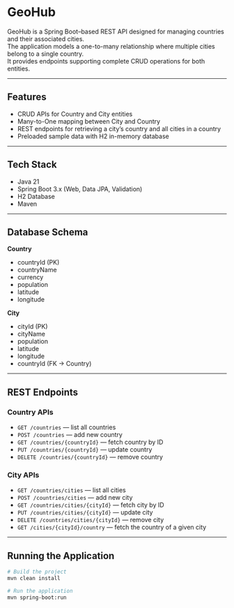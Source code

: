 # GeoHub

GeoHub is a Spring Boot–based REST API designed for managing countries and their associated cities.  
The application models a one-to-many relationship where multiple cities belong to a single country.  
It provides endpoints supporting complete CRUD operations for both entities.

---

## Features
- CRUD APIs for Country and City entities  
- Many-to-One mapping between City and Country  
- REST endpoints for retrieving a city’s country and all cities in a country  
- Preloaded sample data with H2 in-memory database  

---

## Tech Stack
- Java 21  
- Spring Boot 3.x (Web, Data JPA, Validation)  
- H2 Database  
- Maven  

---

## Database Schema

**Country**  
- countryId (PK)  
- countryName  
- currency  
- population  
- latitude  
- longitude  

**City**  
- cityId (PK)  
- cityName  
- population  
- latitude  
- longitude  
- countryId (FK → Country)  

---

## REST Endpoints

### Country APIs
- `GET /countries` — list all countries  
- `POST /countries` — add new country  
- `GET /countries/{countryId}` — fetch country by ID  
- `PUT /countries/{countryId}` — update country  
- `DELETE /countries/{countryId}` — remove country  

### City APIs
- `GET /countries/cities` — list all cities  
- `POST /countries/cities` — add new city  
- `GET /countries/cities/{cityId}` — fetch city by ID  
- `PUT /countries/cities/{cityId}` — update city  
- `DELETE /countries/cities/{cityId}` — remove city  
- `GET /cities/{cityId}/country` — fetch the country of a given city  

---

## Running the Application

```bash
# Build the project
mvn clean install

# Run the application
mvn spring-boot:run
